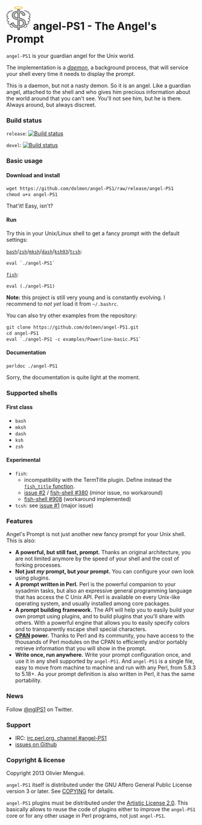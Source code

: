 ![angel-PS1 logo][1] angel-PS1 - The Angel's Prompt
===================================================

   [1]: doc/images/angel-PS1_64.png

`angel-PS1` is your guardian angel for the Unix world.


The implementation is a
[*daemon*](https://en.wikipedia.org/wiki/Daemon_%28computing%29),
a background process, that will service your shell every time it needs to
display the prompt.

This is a daemon, but not a nasty demon. So it is an angel. Like a
guardian angel, attached to the shell and who gives him precious
information about the world around that you can't see. You'll not see him,
but he is there. Always around, but always discreet.

### Build status

`release`: [![Build status](https://travis-ci.org/dolmen/angel-PS1.png?branch=release)](https://travis-ci.org/dolmen/angel-PS1)

`devel`: [![Build status](https://travis-ci.org/dolmen/angel-PS1.png?branch=devel)](https://travis-ci.org/dolmen/angel-PS1)

### Basic usage

#### Download and install

    wget https://github.com/dolmen/angel-PS1/raw/release/angel-PS1
    chmod u+x angel-PS1

That'it! Easy, isn't?

#### Run

Try this in your Unix/Linux shell to get a fancy prompt with the default
settings:

[`bash`](https://www.gnu.org/software/bash/)/[`zsh`](http://www.zsh.org/)/[`mksh`](https://www.mirbsd.org/mksh.htm)/[`dash`](http://gondor.apana.org.au/~herbert/dash/)/[`ksh93`](http://www.kornshell.com/)/[`tcsh`](http://tcsh.org/):

    eval `./angel-PS1`

[`fish`](http://fishshell.com):

    eval (./angel-PS1)

**Note:** this project is still very young and is constantly evolving. I
recommend to *not yet* load it from `~/.bashrc`.

You can also try other examples from the repository:

    git clone https://github.com/dolmen/angel-PS1.git
    cd angel-PS1
    eval `./angel-PS1 -c examples/Powerline-basic.PS1`

#### Documentation

    perldoc ./angel-PS1

Sorry, the documentation is quite light at the moment.

### Supported shells

#### First class

- `bash`
- `mksh`
- `dash`
- `ksh`
- `zsh`

#### Experimental

- `fish`:
  - incompatibility with the TermTitle plugin. Define instead the [`fish_title`
  function](http://fishshell.com/docs/2.0/index.html#title).
  - [issue #2](https://github.com/dolmen/angel-PS1/issues/2) / [fish-shell #380](https://github.com/fish-shell/fish-shell/issues/380) (minor issue, no workaround)
  - [fish-shell #908](https://github.com/fish-shell/fish-shell/issues/908) (workaround implemented)
- `tcsh`: see [issue #1](https://github.com/dolmen/angel-PS1/issues/1) (major issue)

### Features

Angel's Prompt is not just another new fancy prompt for your Unix shell.
This is also:

* **A powerful, but still fast, prompt.** Thanks an original architecture,
  you are not limited anymore by the speed of your shell and the cost of
  forking processes.
* **Not just *my* prompt, but *your* prompt.** You can configure your own
  look using plugins.
* **A prompt written in Perl.** Perl is the powerful companion to your
  sysadmin tasks, but also an expressive general programming language that has
  access the C Unix API. Perl is available on every Unix-like operating system,
  and usually installed among core packages.
* **A prompt building framework.** The API will help you to easily build your
  own prompt using plugins, and to build plugins that you'll share with others.
  With a powerful engine that allows you to easily specify colors and to
  transparently escape shell special characters.
* **[CPAN](https://metacpan.org/) power.** Thanks to Perl and its community,
  you have access to the thousands of Perl modules on the CPAN to efficiently
  and/or portably retrieve information that you will show in the prompt.
* **Write once, run anywhere.** Write your prompt configuration once, and use
  it in any shell supported by `angel-PS1`. And `angel-PS1` is a single file,
  easy to move from machine to machine and run with any Perl, from 5.8.3 to
  5.18+. As your prompt definition is also written in Perl, it has the
  same portability.

### News

Follow <a href="https://twitter.com/nglPS1">@nglPS1</a> on Twitter.

### Support

* IRC: [irc.perl.org, channel #angel-PS1](irc://irc.perl.org/angel-PS1)
* [issues on Github](https://github.com/dolmen/angel-PS1/issues)

### Copyright & license

Copyright 2013 Olivier Mengué.

`angel-PS1` itself is distributed under the GNU Affero General Public License
version 3 or later. See [COPYING](COPYING) for details.

`angel-PS1` plugins must be distributed under the
[Artistic License 2.0](http://opensource.org/licenses/Artistic-2.0).
This basically allows to reuse the code of plugins either to improve the
`angel-PS1` core or for any other usage in Perl programs, not just `angel-PS1`.


